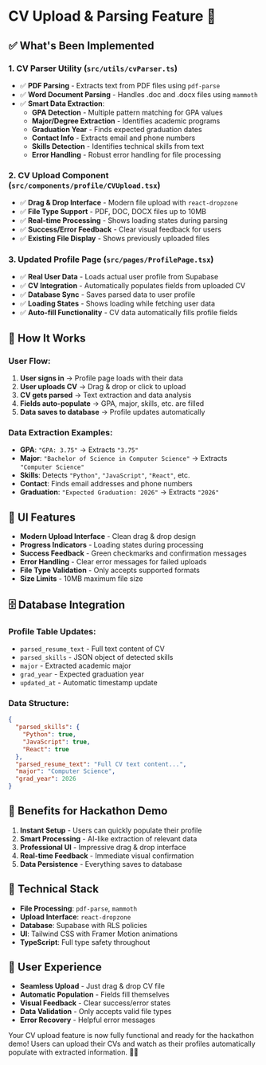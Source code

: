 # CV Upload & Parsing Feature 🎯

## ✅ **What's Been Implemented**

### 1. **CV Parser Utility** (`src/utils/cvParser.ts`)
- ✅ **PDF Parsing** - Extracts text from PDF files using `pdf-parse`
- ✅ **Word Document Parsing** - Handles .doc and .docx files using `mammoth`
- ✅ **Smart Data Extraction**:
  - **GPA Detection** - Multiple pattern matching for GPA values
  - **Major/Degree Extraction** - Identifies academic programs
  - **Graduation Year** - Finds expected graduation dates
  - **Contact Info** - Extracts email and phone numbers
  - **Skills Detection** - Identifies technical skills from text
  - **Error Handling** - Robust error handling for file processing

### 2. **CV Upload Component** (`src/components/profile/CVUpload.tsx`)
- ✅ **Drag & Drop Interface** - Modern file upload with `react-dropzone`
- ✅ **File Type Support** - PDF, DOC, DOCX files up to 10MB
- ✅ **Real-time Processing** - Shows loading states during parsing
- ✅ **Success/Error Feedback** - Clear visual feedback for users
- ✅ **Existing File Display** - Shows previously uploaded files

### 3. **Updated Profile Page** (`src/pages/ProfilePage.tsx`)
- ✅ **Real User Data** - Loads actual user profile from Supabase
- ✅ **CV Integration** - Automatically populates fields from uploaded CV
- ✅ **Database Sync** - Saves parsed data to user profile
- ✅ **Loading States** - Shows loading while fetching user data
- ✅ **Auto-fill Functionality** - CV data automatically fills profile fields

## 🔄 **How It Works**

### **User Flow:**
1. **User signs in** → Profile page loads with their data
2. **User uploads CV** → Drag & drop or click to upload
3. **CV gets parsed** → Text extraction and data analysis
4. **Fields auto-populate** → GPA, major, skills, etc. are filled
5. **Data saves to database** → Profile updates automatically

### **Data Extraction Examples:**
- **GPA**: `"GPA: 3.75"` → Extracts `"3.75"`
- **Major**: `"Bachelor of Science in Computer Science"` → Extracts `"Computer Science"`
- **Skills**: Detects `"Python"`, `"JavaScript"`, `"React"`, etc.
- **Contact**: Finds email addresses and phone numbers
- **Graduation**: `"Expected Graduation: 2026"` → Extracts `"2026"`

## 🎨 **UI Features**

- **Modern Upload Interface** - Clean drag & drop design
- **Progress Indicators** - Loading states during processing
- **Success Feedback** - Green checkmarks and confirmation messages
- **Error Handling** - Clear error messages for failed uploads
- **File Type Validation** - Only accepts supported formats
- **Size Limits** - 10MB maximum file size

## 🗄️ **Database Integration**

### **Profile Table Updates:**
- `parsed_resume_text` - Full text content of CV
- `parsed_skills` - JSON object of detected skills
- `major` - Extracted academic major
- `grad_year` - Expected graduation year
- `updated_at` - Automatic timestamp update

### **Data Structure:**
```json
{
  "parsed_skills": {
    "Python": true,
    "JavaScript": true,
    "React": true
  },
  "parsed_resume_text": "Full CV text content...",
  "major": "Computer Science",
  "grad_year": 2026
}
```

## 🚀 **Benefits for Hackathon Demo**

1. **Instant Setup** - Users can quickly populate their profile
2. **Smart Processing** - AI-like extraction of relevant data
3. **Professional UI** - Impressive drag & drop interface
4. **Real-time Feedback** - Immediate visual confirmation
5. **Data Persistence** - Everything saves to database

## 🔧 **Technical Stack**

- **File Processing**: `pdf-parse`, `mammoth`
- **Upload Interface**: `react-dropzone`
- **Database**: Supabase with RLS policies
- **UI**: Tailwind CSS with Framer Motion animations
- **TypeScript**: Full type safety throughout

## 📱 **User Experience**

- **Seamless Upload** - Just drag & drop CV file
- **Automatic Population** - Fields fill themselves
- **Visual Feedback** - Clear success/error states
- **Data Validation** - Only accepts valid file types
- **Error Recovery** - Helpful error messages

Your CV upload feature is now fully functional and ready for the hackathon demo! Users can upload their CVs and watch as their profiles automatically populate with extracted information. 🎉✨

